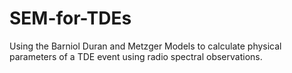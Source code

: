 # SEM-for-TDEs
Using the Barniol Duran and Metzger Models to calculate physical parameters of a TDE event using radio spectral observations.
